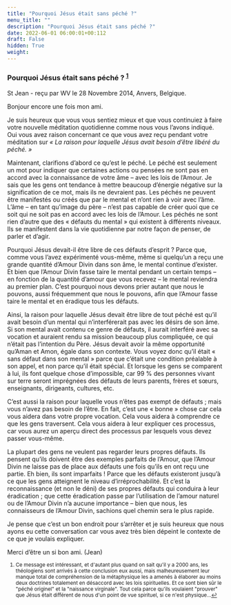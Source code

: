 ```yaml
---
title: "Pourquoi Jésus était sans péché ?"
menu_title: ""
description: "Pourquoi Jésus était sans péché ?"
date: 2022-06-01 06:00:01+00:112
draft: False
hidden: True
weight:
---
```

### Pourquoi Jésus était sans péché ? <sup id="a1">[1](#f1)</sup>

St Jean - reçu par WV le 28 Novembre 2014, Anvers, Belgique.

Bonjour encore une fois mon ami.

Je suis heureux que vous vous sentiez mieux et que vous continuiez à faire votre nouvelle méditation quotidienne comme nous vous l’avons indiqué. Oui vous avez raison concernant ce que vous avez reçu pendant votre méditation sur *« La raison pour laquelle Jésus avait besoin d’être libéré du péché. »*

Maintenant, clarifions d’abord ce qu’est le péché. Le péché est seulement un mot pour indiquer que certaines actions ou pensées ne sont pas en accord avec la connaissance de votre âme – avec les lois de l’Amour. Je sais que les gens ont tendance à mettre beaucoup d’énergie négative sur la signification de ce mot, mais ils ne devraient pas. Les péchés ne peuvent être manifestés ou créés que par le mental et n’ont rien à voir avec l’âme. L’âme – en tant qu’image du père – n’est pas capable de créer quoi que ce soit qui ne soit pas en accord avec les lois de l’Amour. Les péchés ne sont rien d’autre que des « défauts du mental » qui existent à différents niveaux. Ils se manifestent dans la vie quotidienne par notre façon de penser, de parler et d’agir.

Pourquoi Jésus devait-il être libre de ces défauts d’esprit ? Parce que, comme vous l’avez expérimenté vous-même, même si quelqu’un a reçu une grande quantité d’Amour Divin dans son âme, le mental continue d’exister. Et bien que l’Amour Divin fasse taire le mental pendant un certain temps – en fonction de la quantité d’amour que vous recevez – le mental reviendra au premier plan. C’est pourquoi nous devons prier autant que nous le pouvons, aussi fréquemment que nous le pouvons, afin que l’Amour fasse taire le mental et en éradique tous les défauts.

Ainsi, la raison pour laquelle Jésus devait être libre de tout péché est qu’il avait besoin d’un mental qui n’interférerait pas avec les désirs de son âme. Si son mental avait contenu ce genre de défauts, il aurait interféré avec sa vocation et auraient rendu sa mission beaucoup plus compliquée, ce qui n’était pas l’intention du Père. Jésus devait avoir la même opportunité qu’Aman et Amon, égale dans son contexte. Vous voyez donc qu’il était « sans défaut dans son mental » parce que c’était une condition préalable à son appel, et non parce qu’il était spécial. Et lorsque les gens se comparent à lui, ils font quelque chose d’impossible, car 99 % des personnes vivant sur terre seront imprégnées des défauts de leurs parents, frères et sœurs, enseignants, dirigeants, cultures, etc.

C’est aussi la raison pour laquelle vous n’êtes pas exempt de défauts ; mais vous n’avez pas besoin de l’être. En fait, c’est une « bonne » chose car cela vous aidera dans votre propre vocation. Cela vous aidera à comprendre ce que les gens traversent. Cela vous aidera à leur expliquer ces processus, car vous aurez un aperçu direct des processus par lesquels vous devez passer vous-même.

La plupart des gens ne veulent pas regarder leurs propres défauts. Ils pensent qu’ils doivent être des exemples parfaits de l’Amour, que l’Amour Divin ne laisse pas de place aux défauts une fois qu’ils en ont reçu une partie. Eh bien, ils sont imparfaits ! Parce que les défauts existeront jusqu’à ce que les gens atteignent le niveau d’irréprochabilité. Et c’est la reconnaissance (et non le déni) de ses propres défauts qui conduira à leur éradication ; que cette éradication passe par l’utilisation de l’amour naturel ou de l’Amour Divin n’a aucune importance – bien que nous, les connaisseurs de l’Amour Divin, sachions quel chemin sera le plus rapide.

Je pense que c’est un bon endroit pour s’arrêter et je suis heureux que nous ayons eu cette conversation car vous avez très bien dépeint le contexte de ce que je voulais expliquer.

Merci d’être un si bon ami. (Jean)
<small>

1. <large id="f1"> Ce message est intéressant, et d'autant plus quand on sait qu'il y a 2000 ans, les théologiens sont arrivés à cette conclusion eux aussi, mais malheureusement leur manque total de compréhension de la métaphysique les a amenés à élaborer au moins deux doctrines totalement en désaccord avec les lois spirituelles. Et ce sont bien sûr le "péché originel" et la "naissance virginale". Tout cela parce qu'ils voulaient "prouver" que Jésus était différent de nous d'un point de vue spirituel, si ce n'est physique...[↩](#a1)
